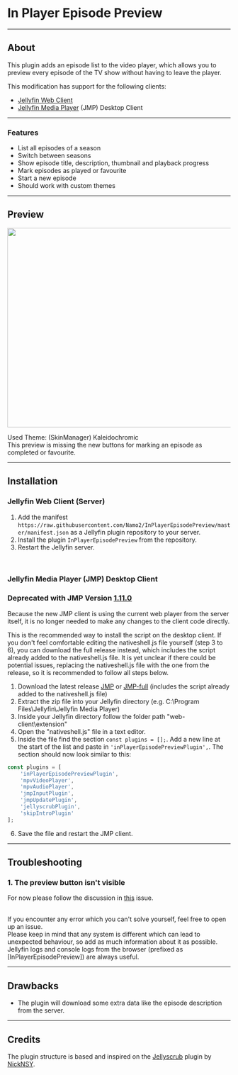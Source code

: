 In Player Episode Preview
====================
---
## About ##
This plugin adds an episode list to the video player, which allows you to preview every episode of the TV show without having to leave the player.

This modification has support for the following clients:
* [Jellyfin Web Client](https://github.com/jellyfin/jellyfin-web)
* [Jellyfin Media Player](https://github.com/jellyfin/jellyfin-media-player) (JMP) Desktop Client

---
### Features ###
* List all episodes of a season
* Switch between seasons
* Show episode title, description, thumbnail and playback progress
* Mark episodes as played or favourite
* Start a new episode
* Should work with custom themes

---
## Preview ##
<img src="https://github.com/Namo2/InPlayerEpisodePreview/blob/master/Images/preview.gif" width="550" height="450">

Used Theme: (SkinManager) Kaleidochromic
<br>
This preview is missing the new buttons for marking an episode as completed or favourite.

---
## Installation ##

### Jellyfin Web Client (Server) ###
1. Add the manifest `https://raw.githubusercontent.com/Namo2/InPlayerEpisodePreview/master/manifest.json` as a Jellyfin plugin repository to your server.
2. Install the plugin `InPlayerEpisodePreview` from the repository.
3. Restart the Jellyfin server.

<br/>

### Jellyfin Media Player (JMP) Desktop Client ###
### **Deprecated with JMP Version [1.11.0](https://github.com/jellyfin/jellyfin-media-player/releases/tag/v1.11.0)** ###
Because the new JMP client is using the current web player from the server itself, it is no longer needed to make any changes to the client code directly.

This is the recommended way to install the script on the desktop client.
If you don't feel comfortable editing the nativeshell.js file yourself (step 3 to 6), you can download the full release instead, which includes the script already added to the nativeshell.js file.
It is yet unclear if there could be potential issues, replacing the nativeshell.js file with the one from the release, so it is recommended to follow all steps below.

1. Download the latest release [JMP](https://github.com/Namo2/InPlayerEpisodePreview/releases/download/v1.1.0.0/inPlayerEpisodePreview-1.1.0.0-jmp.zip) or [JMP-full](https://github.com/Namo2/InPlayerEpisodePreview/releases/download/v1.1.0.0/inPlayerEpisodePreview-1.1.0.0-jmp-full.zip) (includes the script already added to the nativeshell.js file)
2. Extract the zip file into your Jellyfin directory (e.g. C:\Program Files\Jellyfin\Jellyfin Media Player)
3. Inside your Jellyfin directory follow the folder path "web-client\extension"
4. Open the "nativeshell.js" file in a text editor.
5. Inside the file find the section `const plugins = [];`. Add a new line at the start of the list and paste in `'inPlayerEpisodePreviewPlugin',`. The section should now look similar to this:
```javascript
const plugins = [
    'inPlayerEpisodePreviewPlugin',
    'mpvVideoPlayer',
    'mpvAudioPlayer',
    'jmpInputPlugin',
    'jmpUpdatePlugin',
    'jellyscrubPlugin',
    'skipIntroPlugin'
];
```
6. Save the file and restart the JMP client.

---
## Troubleshooting ##

### 1. The preview button isn't visible ###
For now please follow the discussion in [this](https://github.com/Namo2/InPlayerEpisodePreview/issues/10) issue.

<br/>
If you encounter any error which you can't solve yourself, feel free to open up an issue.
<br/>Please keep in mind that any system is different which can lead to unexpected behaviour, so add as much information about it as possible.
<br/>Jellyfin logs and console logs from the browser (prefixed as [InPlayerEpisodePreview]) are always useful.

---
## Drawbacks ##
* The plugin will download some extra data like the episode description from the server.

---
## Credits ##
The plugin structure is based and inspired on the [Jellyscrub](https://github.com/nicknsy/jellyscrub) plugin by [NickNSY](https://github.com/nicknsy).
